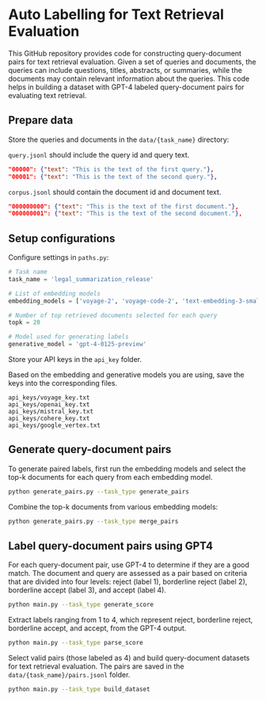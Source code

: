 # Auto Labelling for Text Retrieval Evaluation
This GitHub repository provides code for constructing query-document pairs for text retrieval evaluation. Given a set of queries and documents, the queries can include questions, titles, abstracts, or summaries, while the documents may contain relevant information about the queries. This code helps in building a dataset with GPT-4 labeled query-document pairs for evaluating text retrieval.

## Prepare data
Store the queries and documents in the `data/{task_name}` directory:

`query.jsonl` should include the query id and query text.
```json
"00000": {"text": "This is the text of the first query."},
"00001": {"text": "This is the text of the second query."},
```

`corpus.jsonl` should contain the document id and document text.
```json
"000000000": {"text": "This is the text of the first document."},
"000000001": {"text": "This is the text of the second document."},
```

## Setup configurations

Configure settings in `paths.py`: 
```python
# Task name
task_name = 'legal_summarization_release'

# List of embedding models
embedding_models = ['voyage-2', 'voyage-code-2', 'text-embedding-3-small', 'text-embedding-3-large', 'embed-english-v3.0', 'mistral', 'googlecloud_textembedding-gecko@latest']

# Number of top retrieved documents selected for each query
topk = 20

# Model used for generating labels
generative_model = 'gpt-4-0125-preview'
```

Store your API keys in the `api_key` folder. 

Based on the embedding and generative models you are using, save the keys into the corresponding files.

    api_keys/voyage_key.txt
    api_keys/openai_key.txt
    api_keys/mistral_key.txt
    api_keys/cohere_key.txt
    api_keys/google_vertex.txt

## Generate query-document pairs

To generate paired labels, first run the embedding models and select the top-k documents for each query from each embedding model.

```bash
python generate_pairs.py --task_type generate_pairs
```

Combine the top-k documents from various embedding models:

```bash
python generate_pairs.py --task_type merge_pairs
```

## Label query-document pairs using GPT4

For each query-document pair, use GPT-4 to determine if they are a good match. The document and query are assessed as a pair based on criteria that are divided into four levels: reject (label 1), borderline reject (label 2), borderline accept (label 3), and accept (label 4).

```bash
python main.py --task_type generate_score
```

Extract labels ranging from 1 to 4, which represent reject, borderline reject, borderline accept, and accept, from the GPT-4 output.

```bash
python main.py --task_type parse_score
```

Select valid pairs (those labeled as 4) and build query-document datasets for text retrieval evaluation. The pairs are saved in the `data/{task_name}/pairs.jsonl` folder.

```bash
python main.py --task_type build_dataset
```